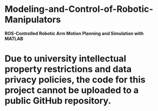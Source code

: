 # Modeling-and-Control-of-Robotic-Manipulators
**ROS-Controlled Robotic Arm Motion Planning and Simulation with MATLAB**
# Due to university intellectual property restrictions and data privacy policies, the code for this project cannot be uploaded to a public GitHub repository.
